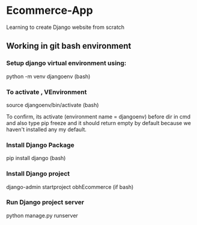 # Ecommerce-App
Learning to create Django website from scratch

## Working in git bash environment
### Setup django virtual environment using:

python -m venv djangoenv (bash)

### To activate , VEnvironment 

source djangoenv/bin/activate (bash)

To confirm, its activate (environment name = djangoenv) before dir in cmd and also type pip freeze and it should return empty by default because we haven't installed any my default.

### Install Django Package
pip install django (bash)

### Install Django project
django-admin startproject obhEcommerce (if bash)

### Run Django project server
python manage.py runserver